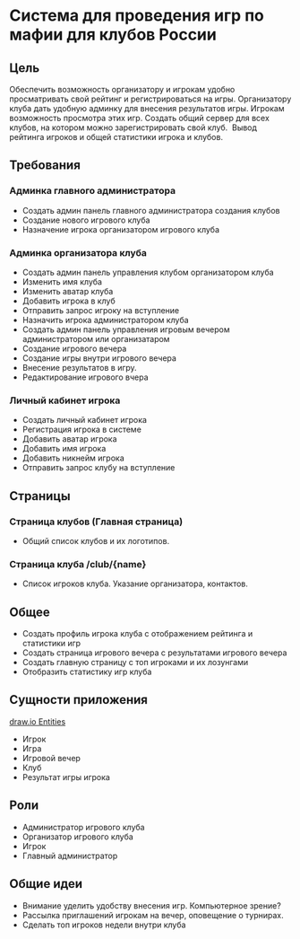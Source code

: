 # Система для проведения игр по мафии для клубов России
## Цель

Обеспечить возможность организатору и игрокам удобно просматривать свой рейтинг и регистрироваться на игры. Организатору клуба дать удобную админку для внесения результатов игры. Игрокам возможность просмотра этих игр. Создать общий сервер для всех клубов, на котором можно зарегистрировать свой клуб.  Вывод рейтинга игроков и общей статистики игрока и клубов.

## Требования

### Админка главного администратора
* Создать админ панель главного администратора создания клубов
* Создание нового игрового клуба
* Назначение игрока организатором игрового клуба
    
### Админка организатора клуба
- Создать админ панель управления клубом организатором клуба
- Изменить имя клуба 
- Изменить аватар клуба
- Добавить игрока в клуб
- Отправить запрос игроку на вступление 
- Назначить игрока администратором клуба
- Создать админ панель управления игровым вечером администратором или организатаром
-   Создание игрового вечера
-   Создание игры внутри игрового вечера
-   Внесение результатов в игру.
-   Редактирование игрового вчера
    
### Личный кабинет игрока
-   Создать личный кабинет игрока
-   Регистрация игрока в системе  
-   Добавить аватар игрока  
-   Добавить имя игрока
-   Добавить никнейм игрока
-   Отправить запрос клубу на вступление
    

## Страницы
### Страница клубов (Главная страница)
-   Общий список клубов и их логотипов.
    
### Страница клуба /club/{name}
-   Список игроков клуба. Указание организатора, контактов.
    
## Общее
-   Создать профиль игрока клуба с отображением рейтинга и статистики игр   
-   Создать страница игрового вечера с результатами игрового вечера
-   Создать главную страницу с топ игроками и их лозунгами
-   Отобразить статистику игр клуба
    

## Сущности приложения
[draw.io Entities](https://app.diagrams.net/#Handrey-petritsa%2FMafiaManager%2Fmain%2FDatabase.drawio)
-   Игрок
-   Игра
-   Игровой вечер
-   Клуб
-   Результат игры игрока
    
## Роли
-   Администратор игрового клуба
-   Организатор игрового клуба
-   Игрок
-   Главный администратор
    
## Общие идеи
-   Внимание уделить удобству внесения игр. Компьютерное зрение?
-   Рассылка приглашений игрокам на вечер, оповещение о турнирах.
-   Сделать топ игроков недели внутри клуба